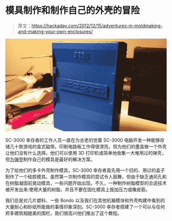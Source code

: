 # 模具制作和制作自己的外壳的冒险

> 原文：<https://hackaday.com/2012/12/15/adventures-in-moldmaking-and-making-your-own-enclosures/>

![case](img/fac242c4b240e5af5ffbb708e81b3ccf.png)

SC-3000 幸存者的工作人员一直在为古老的世嘉 SC-3000 电脑开发一种能够存储几十款游戏的盒式磁带。印刷电路板工作得很漂亮，但为他们的墨盒做一个外壳让他们没有什么选择。他们可以使用 3D 打印机或简单地收集一大堆用过的弹壳，但[为弹壳](http://www.sc3000-multicart.com/sc3000-cart-case.htm)制作自己的模具是最好的解决方案。

为了给他们的多卡外壳制作模具，SC-3000 幸存者首先用一个旧的、用过的盒子制作了一个硅胶模具。虽然第一次制作模具的尝试令人鼓舞，但由于缺乏通风孔和在树脂凝固前晃动模具，一些问题开始出现。不久，一种制作树脂模型的合适技术被开发出来:使用大量的树脂，并且不要在固化模具上施加压力或橡皮筋。

我们总是对几片塑料、一些 Bondo 以及我们在其他机箱模块和外壳构建中看到的大量耐心和砂纸所能做的事情印象深刻。SC-3000 幸存者搭建了一个可以与任何邦多建筑相媲美的围栏，我们很高兴他们推出了这个教程。
